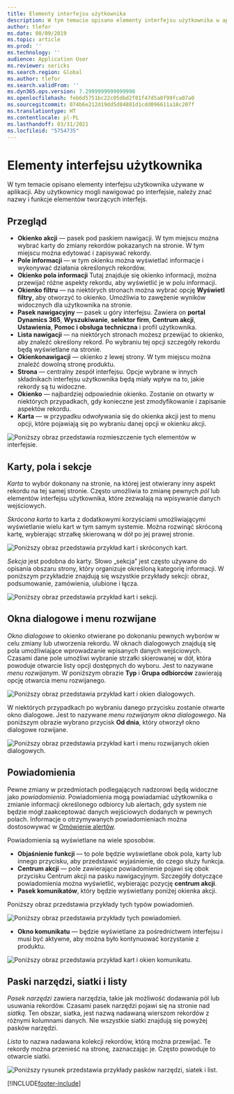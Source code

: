 ```yaml
---
title: Elementy interfejsu użytkownika
description: W tym temacie opisano elementy interfejsu użytkownika w aplikacji.
author: tlefor
ms.date: 08/09/2019
ms.topic: article
ms.prod: ''
ms.technology: ''
audience: Application User
ms.reviewer: sericks
ms.search.region: Global
ms.author: tlefor
ms.search.validFrom: ''
ms.dyn365.ops.version: 7.2999999999999998
ms.openlocfilehash: feb6d5751bc22c05dbd2f01f47d5a0f99fca07a0
ms.sourcegitcommit: 074b6e212d19dd5d84881d1cdd096611a18c207f
ms.translationtype: HT
ms.contentlocale: pl-PL
ms.lasthandoff: 03/31/2021
ms.locfileid: "5754735"
---
```

# <a name="user-interface-elements"></a>Elementy interfejsu użytkownika

W tym temacie opisano elementy interfejsu użytkownika używane w aplikacji. Aby użytkownicy mogli nawigować po interfejsie, należy znać nazwy i funkcje elementów tworzących interfejs.

## <a name="overview"></a>Przegląd

- **Okienko akcji** — pasek pod paskiem nawigacji. W tym miejscu można wybrać karty do zmiany rekordów pokazanych na stronie. W tym miejscu można edytować i zapisywać rekordy.  
- **Pole informacji** — w tym okienku można wyświetlać informacje i wykonywać działania określonych rekordów.  
- **Okienko pola informacji** Tutaj znajduje się okienko informacji, można przewijać różne aspekty rekordu, aby wyświetlić je w polu informacji.  
- **Okienko filtru** — na niektórych stronach można wybrać opcję **Wyświetl filtry**, aby otworzyć to okienko. Umożliwia to zawężenie wyników widocznych dla użytkownika na stronie.  
- **Pasek nawigacyjny** — pasek u góry interfejsu. Zawiera on **portal Dynamics 365**, **Wyszukiwanie**, **selektor firm**, **Centrum akcji**, **Ustawienia**, **Pomoc i obsługa techniczna** i profil użytkownika.  
- **Lista nawigacji** — na niektórych stronach możesz przewijać to okienko, aby znaleźć określony rekord. Po wybraniu tej opcji szczegóły rekordu będą wyświetlane na stronie.  
- **Okienkonawigacji** — okienko z lewej strony. W tym miejscu można znaleźć dowolną stronę produktu.  
- **Strona** — centralny zespół interfejsu. Opcje wybrane w innych składnikach interfejsu użytkownika będą miały wpływ na to, jakie rekordy są tu widoczne.  
- **Okienko** — najbardziej odpowiednie okienko. Zostanie on otwarty w niektórych przypadkach, gdy konieczne jest zmodyfikowanie i zapisanie aspektów rekordu.  
- **Karta** — w przypadku odwoływania się do okienka akcji jest to menu opcji, które pojawiają się po wybraniu danej opcji w okienku akcji.  

![Poniższy obraz przedstawia rozmieszczenie tych elementów w interfejsie.](media/user-interface-01.png)

## <a name="tabs-fields-and-sections"></a>Karty, pola i sekcje

*Karta* to wybór dokonany na stronie, na której jest otwierany inny aspekt rekordu na tej samej stronie. Często umożliwia to zmianę pewnych *pól* lub elementów interfejsu użytkownika, które zezwalają na wpisywanie danych wejściowych. 

*Skrócona karta* to karta z dodatkowymi korzyściami umożliwiającymi wyświetlanie wielu kart w tym samym systemie. Można rozwinąć skróconą kartę, wybierając strzałkę skierowaną w dół po jej prawej stronie.

![Poniższy obraz przedstawia przykład kart i skróconych kart.](media/user-interface-02.png)

*Sekcja* jest podobna do karty. Słowo „sekcja” jest często używane do opisania obszaru strony, który organizuje określoną kategorię informacji. W poniższym przykładzie znajdują się wszystkie przykłady sekcji: obraz, podsumowanie, zamówienia, ulubione i łącza.

![Poniższy obraz przedstawia przykład kart i sekcji.](media/user-interface-03.png)

## <a name="dialog-boxes-and-drop-down-menus"></a>Okna dialogowe i menu rozwijane

*Okno dialogowe* to okienko otwierane po dokonaniu pewnych wyborów w celu zmiany lub utworzenia rekordu. W oknach dialogowych znajdują się pola umożliwiające wprowadzanie wpisanych danych wejściowych. Czasami dane pole umożliwi wybranie strzałki skierowanej w dół, która powoduje otwarcie listy opcji dostępnych do wyboru. Jest to nazywane *menu rozwijanym*. W poniższym obrazie **Typ** i **Grupa odbiorców** zawierają opcję otwarcia menu rozwijanego.

![Poniższy obraz przedstawia przykład kart i okien dialogowych.](media/user-interface-04.png)

W niektórych przypadkach po wybraniu danego przycisku zostanie otwarte okno dialogowe. Jest to nazywane *menu rozwijanym okna dialogowego*. Na poniższym obrazie wybrano przycisk **Od dnia**, który otworzył okno dialogowe rozwijane.

![Poniższy obraz przedstawia przykład kart i menu rozwijanych okien dialogowych.](media/user-interface-05.png)

## <a name="notifications"></a>Powiadomienia

Pewne zmiany w przedmiotach podlegających nadzorowi będą widoczne jako *powiadomienia*. Powiadomienia mogą powiadamiać użytkownika o zmianie informacji określonego odbiorcy lub alertach, gdy system nie będzie mógł zaakceptować danych wejściowych dodanych w pewnych polach. Informacje o otrzymywanych powiadomieniach można dostosowywać w [Omówienie alertów](../get-started/alerts-overview.md).

Powiadomienia są wyświetlane na wiele sposobów.
- **Objaśnienie funkcji** — to pole będzie wyświetlane obok pola, karty lub innego przycisku, aby przedstawić wyjaśnienie, do czego służy funkcja. 
- **Centrum akcji** — pole zawierające powiadomienie pojawi się obok przycisku Centrum akcji na pasku nawigacyjnym. Szczegóły dotyczące powiadomienia można wyświetlić, wybierając pozycję **centrum akcji**.  
- **Pasek komunikatów**, który będzie wyświetlany poniżej okienka akcji.  

Poniższy obraz przedstawia przykłady tych typów powiadomień.

![Poniższy obraz przedstawia przykłady tych powiadomień.](media/user-interface-06.png)

- **Okno komunikatu** — będzie wyświetlane za pośrednictwem interfejsu i musi być aktywne, aby można było kontynuować korzystanie z produktu.  

![Poniższy obraz przedstawia przykład kart i okien komunikatu.](media/user-interface-07.png)

## <a name="toolbars-grids-and-lists"></a>Paski narzędzi, siatki i listy

*Pasek narzędzi* zawiera narzędzia, takie jak możliwość dodawania pól lub usuwania rekordów. Czasami pasek narzędzi pojawi się na stronie nad *siatką.* Ten obszar, siatka, jest nazwą nadawaną wierszom rekordów z różnymi kolumnami danych. Nie wszystkie siatki znajdują się powyżej pasków narzędzi.

*Lista* to nazwa nadawana kolekcji rekordów, którą można przewijać. Te rekordy można przenieść na stronę, zaznaczając je. Często powoduje to otwarcie siatki.

![Poniższy rysunek przedstawia przykłady pasków narzędzi, siatek i list.](media/user-interface-08.png)


[!INCLUDE[footer-include](../../../includes/footer-banner.md)]